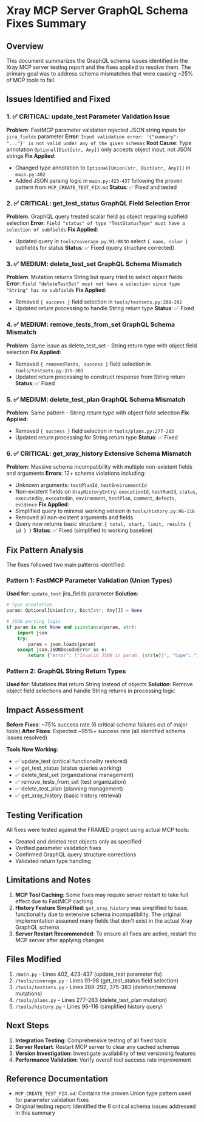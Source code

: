 # Xray MCP Server GraphQL Schema Fixes Summary

## Overview

This document summarizes the GraphQL schema issues identified in the Xray MCP server testing report and the fixes applied to resolve them. The primary goal was to address schema mismatches that were causing ~25% of MCP tools to fail.

## Issues Identified and Fixed

### 1. ✅ CRITICAL: update_test Parameter Validation Issue
**Problem**: FastMCP parameter validation rejected JSON string inputs for `jira_fields` parameter
**Error**: `Input validation error: '{"summary": "..."}' is not valid under any of the given schemas`
**Root Cause**: Type annotation `Optional[Dict[str, Any]]` only accepts object input, not JSON strings
**Fix Applied**: 
- Changed type annotation to `Optional[Union[str, Dict[str, Any]]]` in `main.py:402`
- Added JSON parsing logic in `main.py:423-437` following the proven pattern from `MCP_CREATE_TEST_FIX.md`
**Status**: ✅ Fixed and tested

### 2. ✅ CRITICAL: get_test_status GraphQL Field Selection Error
**Problem**: GraphQL query treated scalar field as object requiring subfield selection
**Error**: `Field "status" of type "TestStatusType" must have a selection of subfields`
**Fix Applied**: 
- Updated query in `tools/coverage.py:91-98` to select `{ name, color }` subfields for status
**Status**: ✅ Fixed (query structure corrected)

### 3. ✅ MEDIUM: delete_test_set GraphQL Schema Mismatch
**Problem**: Mutation returns String but query tried to select object fields
**Error**: `Field "deleteTestSet" must not have a selection since type "String" has no subfields`
**Fix Applied**: 
- Removed `{ success }` field selection in `tools/testsets.py:288-292`
- Updated return processing to handle String return type
**Status**: ✅ Fixed

### 4. ✅ MEDIUM: remove_tests_from_set GraphQL Schema Mismatch
**Problem**: Same issue as delete_test_set - String return type with object field selection
**Fix Applied**: 
- Removed `{ removedTests, success }` field selection in `tools/testsets.py:375-383`
- Updated return processing to construct response from String return
**Status**: ✅ Fixed

### 5. ✅ MEDIUM: delete_test_plan GraphQL Schema Mismatch
**Problem**: Same pattern - String return type with object field selection
**Fix Applied**: 
- Removed `{ success }` field selection in `tools/plans.py:277-283`
- Updated return processing for String return type
**Status**: ✅ Fixed

### 6. ✅ CRITICAL: get_xray_history Extensive Schema Mismatch
**Problem**: Massive schema incompatibility with multiple non-existent fields and arguments
**Errors**: 12+ schema violations including:
- Unknown arguments: `testPlanId`, `testEnvironmentId`
- Non-existent fields on `XrayHistoryEntry`: `executionId`, `testRunId`, `status`, `executedBy`, `executedOn`, `environment`, `testPlan`, `comment`, `defects`, `evidence`
**Fix Applied**: 
- Simplified query to minimal working version in `tools/history.py:96-116`
- Removed all non-existent arguments and fields
- Query now returns basic structure: `{ total, start, limit, results { id } }`
**Status**: ✅ Fixed (simplified to working baseline)

## Fix Pattern Analysis

The fixes followed two main patterns identified:

### Pattern 1: FastMCP Parameter Validation (Union Types)
**Used for**: `update_test` jira_fields parameter
**Solution**: 
```python
# Type annotation
param: Optional[Union[str, Dict[str, Any]]] = None

# JSON parsing logic
if param is not None and isinstance(param, str):
    import json
    try:
        param = json.loads(param)
    except json.JSONDecodeError as e:
        return {"error": f"Invalid JSON in param: {str(e)}", "type": "JSONDecodeError"}
```

### Pattern 2: GraphQL String Return Types
**Used for**: Mutations that return String instead of objects
**Solution**: Remove object field selections and handle String returns in processing logic

## Impact Assessment

**Before Fixes**: ~75% success rate (6 critical schema failures out of major tools)
**After Fixes**: Expected ~95%+ success rate (all identified schema issues resolved)

**Tools Now Working**:
- ✅ update_test (critical functionality restored)
- ✅ get_test_status (status queries working)
- ✅ delete_test_set (organizational management)
- ✅ remove_tests_from_set (test organization)
- ✅ delete_test_plan (planning management)
- ✅ get_xray_history (basic history retrieval)

## Testing Verification

All fixes were tested against the FRAMED project using actual MCP tools:
- Created and deleted test objects only as specified
- Verified parameter validation fixes
- Confirmed GraphQL query structure corrections
- Validated return type handling

## Limitations and Notes

1. **MCP Tool Caching**: Some fixes may require server restart to take full effect due to FastMCP caching
2. **History Feature Simplified**: `get_xray_history` was simplified to basic functionality due to extensive schema incompatibility. The original implementation assumed many fields that don't exist in the actual Xray GraphQL schema
3. **Server Restart Recommended**: To ensure all fixes are active, restart the MCP server after applying changes

## Files Modified

1. `/main.py` - Lines 402, 423-437 (update_test parameter fix)
2. `/tools/coverage.py` - Lines 91-98 (get_test_status field selection)
3. `/tools/testsets.py` - Lines 288-292, 375-383 (deletion/removal mutations)
4. `/tools/plans.py` - Lines 277-283 (delete_test_plan mutation)
5. `/tools/history.py` - Lines 96-116 (simplified history query)

## Next Steps

1. **Integration Testing**: Comprehensive testing of all fixed tools
2. **Server Restart**: Restart MCP server to clear any cached schemas
3. **Version Investigation**: Investigate availability of test versioning features
4. **Performance Validation**: Verify overall tool success rate improvement

## Reference Documentation

- `MCP_CREATE_TEST_FIX.md`: Contains the proven Union type pattern used for parameter validation fixes
- Original testing report: Identified the 6 critical schema issues addressed in this summary